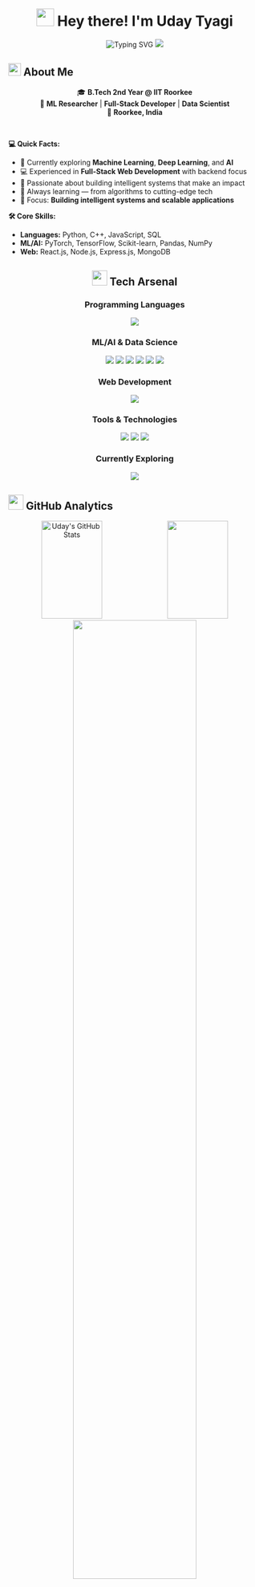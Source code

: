 <div align="center">
  
# <img src="https://media.giphy.com/media/hvRJCLFzcasrR4ia7z/giphy.gif" width="35"> Hey there! I'm **Uday Tyagi**

<img src="https://readme-typing-svg.herokuapp.com?font=Fira+Code&pause=1000&color=36BCF7FF&center=true&vCenter=true&width=500&lines=B.Tech+2nd+Year+%40+IIT+Roorkee+%F0%9F%8E%93;ML+%26+AI+Research+Enthusiast+%F0%9F%A4%96;Full+Stack+Developer+%F0%9F%92%BB;Data+Science+%26+Deep+Learning+%F0%9F%93%8A;Building+the+Future+with+Code+%F0%9F%9A%80" alt="Typing SVG" />

<img src="https://user-images.githubusercontent.com/73097560/115834477-dbab4500-a447-11eb-908a-139a6edaec5c.gif">

</div>

## <img src="https://media2.giphy.com/media/QssGEmpkyEOhBCb7e1/giphy.gif?cid=ecf05e47a0n3gi1bfqntqmob8g9aid1oyj2wr3ds3mg700bl&rid=giphy.gif" width="25"> **About Me**

<div align="center">

🎓 **B.Tech 2nd Year @ IIT Roorkee**  
🚀 **ML Researcher** | **Full-Stack Developer** | **Data Scientist**  
📍 **Roorkee, India**

</div>

<br>

**💻 Quick Facts:**
- 🔭 Currently exploring **Machine Learning**, **Deep Learning**, and **AI**
- 💻 Experienced in **Full-Stack Web Development** with backend focus
- 🧠 Passionate about building intelligent systems that make an impact
- 🌱 Always learning — from algorithms to cutting-edge tech
- 🎯 Focus: **Building intelligent systems and scalable applications**

**🛠️ Core Skills:**
- **Languages:** Python, C++, JavaScript, SQL
- **ML/AI:** PyTorch, TensorFlow, Scikit-learn, Pandas, NumPy
- **Web:** React.js, Node.js, Express.js, MongoDB

<div align="center">

## <img src="https://media.giphy.com/media/iY8CRBdQXODJSCERIr/giphy.gif" width="30"> **Tech Arsenal**

### **Programming Languages**
<img src="https://skillicons.dev/icons?i=python,cpp,js,html,css,sql" />

### **ML/AI & Data Science**
<img src="https://skillicons.dev/icons?i=tensorflow,pytorch,opencv" />
<img src="https://img.shields.io/badge/Scikit--Learn-F7931E?style=for-the-badge&logo=scikit-learn&logoColor=white" />
<img src="https://img.shields.io/badge/Pandas-150458?style=for-the-badge&logo=pandas&logoColor=white" />
<img src="https://img.shields.io/badge/NumPy-013243?style=for-the-badge&logo=numpy&logoColor=white" />
<img src="https://img.shields.io/badge/Matplotlib-11557C?style=for-the-badge&logo=matplotlib&logoColor=white" />
<img src="https://img.shields.io/badge/Seaborn-3776AB?style=for-the-badge&logo=python&logoColor=white" />

### **Web Development**
<img src="https://skillicons.dev/icons?i=react,nodejs,express,mongodb,mysql,tailwind" />

### **Tools & Technologies**
<img src="https://skillicons.dev/icons?i=git,github,vscode,linux,docker,aws,figma" />
<img src="https://img.shields.io/badge/Streamlit-FF4B4B?style=for-the-badge&logo=streamlit&logoColor=white" />
<img src="https://img.shields.io/badge/Canvas%20API-FF6B6B?style=for-the-badge&logo=html5&logoColor=white" />

### **Currently Exploring**
<img src="https://skillicons.dev/icons?i=kubernetes,redis,graphql,nextjs,fastapi" />

</div>

## <img src="https://media.giphy.com/media/WUlplcMpOCEmTGBtBW/giphy.gif" width="30"> **GitHub Analytics**

<div align="center">
  
<img width="49%" height="195px" src="https://github-readme-stats.vercel.app/api?username=20-uday-06&show_icons=true&count_private=true&hide_border=true&title_color=36BCF7FF&icon_color=36BCF7FF&text_color=c9d1d9&bg_color=0d1117" alt="Uday's GitHub Stats" /> 

<img width="49%" height="195px" src="https://github-readme-stats.vercel.app/api/top-langs/?username=20-uday-06&layout=compact&hide_border=true&title_color=36BCF7FF&text_color=c9d1d9&bg_color=0d1117" />

</div>

<div align="center">
  
<img width="70%" src="https://github-readme-streak-stats.herokuapp.com?user=20-uday-06&theme=radical&hide_border=true&stroke=36BCF7FF" />

</div>

## <img src="https://media.giphy.com/media/j2pOGeGYKe2xCCKwfi/giphy.gif" width="30"> **GitHub Activity**

<div align="center">
  
<img src="https://github-readme-activity-graph.vercel.app/graph?username=20-uday-06&theme=react-dark&bg_color=0d1117&color=36BCF7FF&line=36BCF7FF&point=FFFFFF&area=true&hide_border=true" />

</div>

## <img src="https://media.giphy.com/media/VTtANKl0beDFQRLDTh/giphy.gif" width="30"> **What I'm Up To**

- 🔭 **Currently Working On:** Advanced Deep Learning research in Computer Vision and NLP
- 🌱 **Learning:** MLOps, System Design, Advanced Neural Architectures, and Cloud Technologies  
- 🎯 **Goals:** Contributing to open-source AI/ML projects and building production-scale solutions
- 💡 **Research Focus:** Satellite data processing, Speech emotion recognition, and Real-time collaborative systems
- 🚀 **Next Challenge:** Exploring Generative AI and Large Language Models

## <img src="https://media.giphy.com/media/LMt9638dO8dftAjtco/giphy.gif" width="30"> **Connect With Me**

<div align="center">

[![LinkedIn](https://img.shields.io/badge/LinkedIn-0077B5?style=for-the-badge&logo=linkedin&logoColor=white)](https://www.linkedin.com/in/uday-tyagi-455a76282/)
[![Email](https://img.shields.io/badge/Email-D14836?style=for-the-badge&logo=gmail&logoColor=white)](mailto:uday_t@ce.iitr.ac.in)
[![GitHub](https://img.shields.io/badge/GitHub-100000?style=for-the-badge&logo=github&logoColor=white)](https://github.com/20-uday-06)

</div>

---

<div align="center">

### <img src="https://media.giphy.com/media/VgCDAzcKvsR6OM0uWg/giphy.gif" width="50"> **Profile Views & Stats**

<img src="https://profile-counter.glitch.me/20-uday-06/count.svg" />

<br><br>

<img src="https://github-profile-trophy.vercel.app/?username=20-uday-06&theme=radical&no-frame=true&row=1&column=7" />

</div>

<div align="center">

### 🌟 **Quote That Drives Me**

*"Code. Learn. Repeat. The future is being built by those who dare to imagine."* ⚡

<img src="https://user-images.githubusercontent.com/73097560/115834477-dbab4500-a447-11eb-908a-139a6edaec5c.gif">

</div>

<div align="center">
  
### <img src="https://media.giphy.com/media/KzJkzjggfGN5Py6nkT/giphy.gif" width="30"> **Thanks for visiting!**

<img src="https://media.giphy.com/media/jpVnC65DmYeyRL4LHS/giphy.gif" width="20%">

*Let's connect and build something amazing together! 🚀*

</div>

<!---
20-uday-06/20-uday-06 is a ✨ special ✨ repository because its `README.md` (this file) appears on your GitHub profile.
You can click the Preview link to take a look at your changes.
--->
